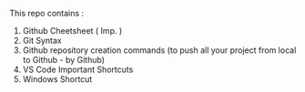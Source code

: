 This repo contains :
1. Github Cheetsheet  ( Imp. )
2. Git Syntax
3. Github repository creation commands (to push all your project from local to Github - by Github)
4. VS Code Important Shortcuts
5. Windows Shortcut
